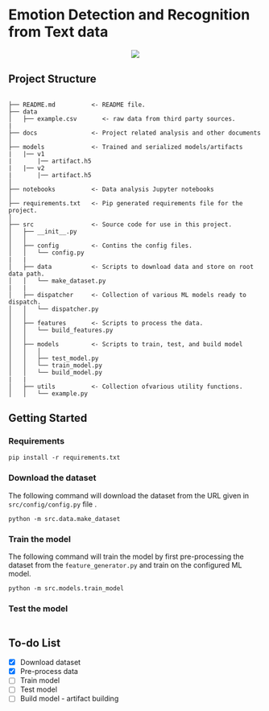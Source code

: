 # Emotion Detection and Recognition from Text data

<center>
<img src="https://devblogs.microsoft.com/cse/wp-content/uploads/sites/55/2015/11/Figure_6_emoticons_on_scale.png"  />
</center>

## Project Structure

```

├── README.md          <- README file.
├── data
│   ├── example.csv       <- raw data from third party sources.
|
├── docs               <- Project related analysis and other documents
│
├── models             <- Trained and serialized models/artifacts
|   |── v1
|       |── artifact.h5
|   |── v2
|       |── artifact.h5
│
├── notebooks          <- Data analysis Jupyter notebooks
│
├── requirements.txt   <- Pip generated requirements file for the project.
│
├── src                <- Source code for use in this project.
│   ├── __init__.py
│   │
│   ├── config         <- Contins the config files.
│   │   └── config.py
|   |
│   ├── data           <- Scripts to download data and store on root data path.
│   │   └── make_dataset.py
|   |
│   ├── dispatcher     <- Collection of various ML models ready to dispatch.
│   │   └── dispatcher.py
│   │
│   ├── features       <- Scripts to process the data.
│   │   └── build_features.py
│   │
│   ├── models         <- Scripts to train, test, and build model
│   │   │
│   │   ├── test_model.py
│   │   └── train_model.py
│   │   └── build_model.py
|   |
│   ├── utils          <- Collection ofvarious utility functions.
│   │   └── example.py

```

## Getting Started

### Requirements

```
pip install -r requirements.txt
```

### Download the dataset

The following command will download the dataset from the URL given in `src/config/config.py` file .

```
python -m src.data.make_dataset
```

### Train the model

The following command will train the model by first pre-processing the dataset from the `feature_generator.py` and train on the configured ML model.

```
python -m src.models.train_model
```

### Test the model

```

```

## To-do List

- [x] Download dataset
- [x] Pre-process data
- [ ] Train model
- [ ] Test model
- [ ] Build model - artifact building
